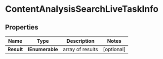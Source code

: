 # ContentAnalysisSearchLiveTaskInfo


## Properties

| Name | Type | Description | Notes |
|------------ | ------------- | ------------- | -------------|
**Result** | **IEnumerable<ContentAnalysisSearchLiveResultInfo>** | array of results |[optional]|